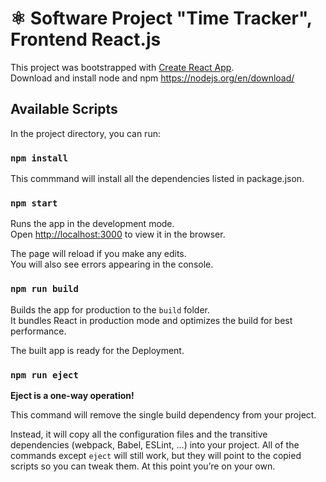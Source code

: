 # ⚛️ Software Project "Time Tracker", Frontend React.js

This project was bootstrapped with [Create React App](https://github.com/facebook/create-react-app).\
Download and install node and npm https://nodejs.org/en/download/

## Available Scripts

In the project directory, you can run:

### `npm install`

This commmand will install all the dependencies listed in package.json.

### `npm start`

Runs the app in the development mode.\
Open [http://localhost:3000](http://localhost:3000) to view it in the browser.

The page will reload if you make any edits.\
You will also see errors appearing in the console.

### `npm run build`

Builds the app for production to the `build` folder.\
It bundles React in production mode and optimizes the build for best performance.

The built app is ready for the Deployment.

### `npm run eject`

**Eject is a one-way operation!**

This command will remove the single build dependency from your project.

Instead, it will copy all the configuration files and the transitive dependencies (webpack, Babel, ESLint, ...) into your project.
All of the commands except `eject` will still work, but they will point to the copied scripts so you can tweak them. At this point you’re on your own.
